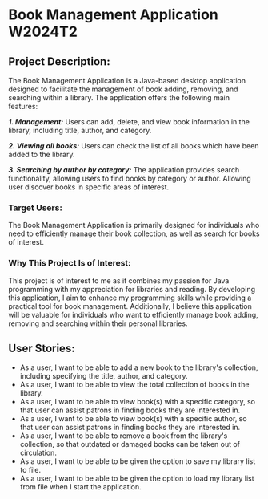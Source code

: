 #  Book Management Application W2024T2

## Project Description:
The Book Management Application is a Java-based desktop application designed to facilitate the management of book adding, removing, and searching within a library. The application offers the following main features:

***1. Management:*** Users can add, delete, and view book information in the library, including title, author, and category.

***2. Viewing all books:*** Users can check the list of all books which have been added to the library.

***3. Searching by author by category:*** The application provides search functionality, allowing users to find books by category or author. Allowing user discover books in specific areas of interest.

### Target Users:
The Book Management Application is primarily designed for individuals who need to efficiently manage their book collection, as well as search for books of interest.
### Why This Project Is of Interest:
This project is of interest to me as it combines my passion for Java programming with my appreciation for libraries and reading. By developing this application, I aim to enhance my programming skills while providing a practical tool for book management. Additionally, I believe this application will be valuable for individuals who want to efficiently manage book adding, removing and searching within their personal libraries.

## User Stories:
- As a user, I want to be able to add a new book to the library's collection, including specifying the title, author, and category.
- As a user, I want to be able to view the total collection of books in the library.
- As a user, I want to be able to view book(s) with a specific category, so that user can assist patrons in finding books they are interested in.
- As a user, I want to be able to view book(s) with a specific author, so that user can assist patrons in finding books they are interested in.
- As a user, I want to be able to remove a book from the library's collection, so that outdated or damaged books can be taken out of circulation.
- As a user, I want to be able to be given the option to save my library list to file.
- As a user, I want to be able to be given the option to load my library list from file when I start the application.